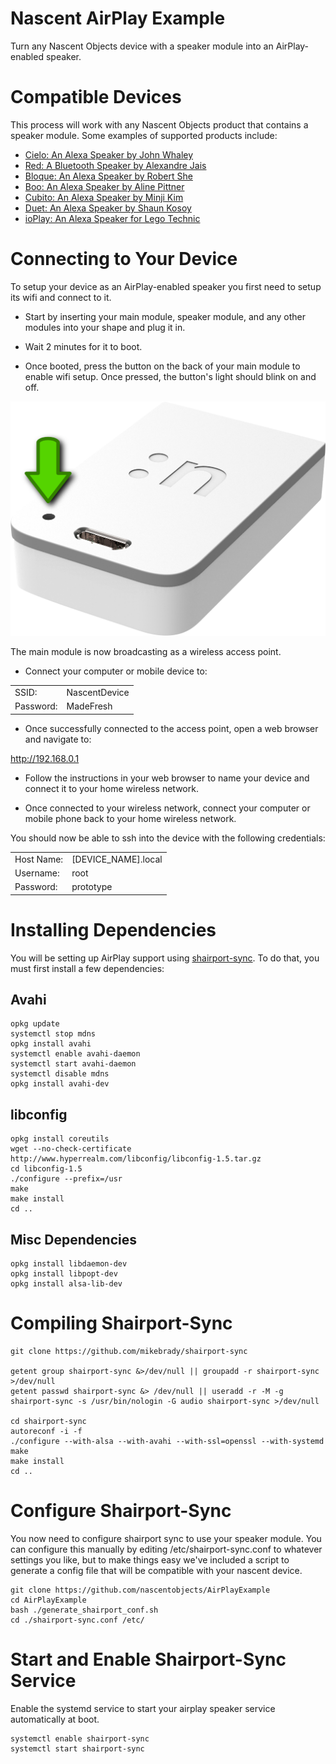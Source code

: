 # Nascent AirPlay Example

Turn any Nascent Objects device with a speaker module into an AirPlay-enabled speaker.

# Compatible Devices

This process will work with any Nascent Objects product that contains a speaker module.  Some examples of supported products include:
 - [Cielo: An Alexa Speaker by John Whaley](http://shopnascent.myshopify.com/products/cielo-by-john-whaley)
 - [Red: A Bluetooth Speaker by Alexandre Jais](http://www.nascentobjects.com/red)
 - [Bloque: An Alexa Speaker by Robert She](http://shopnascent.myshopify.com/products/chalk-by-robert-she)
 - [Boo: An Alexa Speaker by Aline Pittner](http://shopnascent.myshopify.com/products/boo)
 - [Cubito: An Alexa Speaker by Minji Kim](http://shopnascent.myshopify.com/products/cubito)
 - [Duet: An Alexa Speaker by Shaun Kosoy](http://shopnascent.myshopify.com/products/duet)
 - [ioPlay: An Alexa Speaker for Lego Technic](http://shopnascent.myshopify.com/products/ioplay-by-antonio-borja)


# Connecting to Your Device

To setup your device as an AirPlay-enabled speaker you first need to setup its wifi and connect to it.

* Start by inserting your main module, speaker module, and any other modules into your shape and plug it in.

* Wait 2 minutes for it to boot.

* Once booted, press the button on the back of your main module to enable wifi setup.  Once pressed, the button's light should blink on and off.

![Connect Image](https://github.com/nascentobjects/AirPlayExample/raw/master/main_button_push.png)

The main module is now broadcasting as a wireless access point.  

* Connect your computer or mobile device to:

<table>
<tr><td>SSID:</td><td>NascentDevice</td></tr>
<tr><td>Password:</td><td>MadeFresh</td></tr>
</table>

* Once successfully connected to the access point, open a web browser and navigate to:

http://192.168.0.1

* Follow the instructions in your web browser to name your device and connect it to your home wireless network.

* Once connected to your wireless network, connect your computer or mobile phone back to your home wireless network.

You should now be able to ssh into the device with the following credentials:

<table>
<tr><td>Host Name:</td><td>[DEVICE_NAME].local</td></tr>
<tr><td>Username:</td><td>root</td></tr>
<tr><td>Password:</td><td>prototype</td></tr>
</table>


# Installing Dependencies

You will be setting up AirPlay support using [shairport-sync](https://github.com/mikebrady/shairport-sync).  To do that, you must first install a few dependencies:

## Avahi
```
opkg update
systemctl stop mdns
opkg install avahi
systemctl enable avahi-daemon
systemctl start avahi-daemon
systemctl disable mdns
opkg install avahi-dev
```

## libconfig
```
opkg install coreutils
wget --no-check-certificate http://www.hyperrealm.com/libconfig/libconfig-1.5.tar.gz
cd libconfig-1.5
./configure --prefix=/usr
make
make install
cd ..
```
## Misc Dependencies
```
opkg install libdaemon-dev
opkg install libpopt-dev
opkg install alsa-lib-dev
```

# Compiling Shairport-Sync
```
git clone https://github.com/mikebrady/shairport-sync

getent group shairport-sync &>/dev/null || groupadd -r shairport-sync >/dev/null
getent passwd shairport-sync &> /dev/null || useradd -r -M -g shairport-sync -s /usr/bin/nologin -G audio shairport-sync >/dev/null

cd shairport-sync
autoreconf -i -f
./configure --with-alsa --with-avahi --with-ssl=openssl --with-systemd
make
make install
cd ..
```

# Configure Shairport-Sync
You now need to configure shairport sync to use your speaker module.  You can configure this manually by editing /etc/shairport-sync.conf to whatever settings you like, but to make things easy we've included a script to generate a config file that will be compatible with your nascent device.

```
git clone https://github.com/nascentobjects/AirPlayExample
cd AirPlayExample
bash ./generate_shairport_conf.sh
cd ./shairport-sync.conf /etc/
```

# Start and Enable Shairport-Sync Service
Enable the systemd service to start your airplay speaker service automatically at boot.
```
systemctl enable shairport-sync
systemctl start shairport-sync
```



